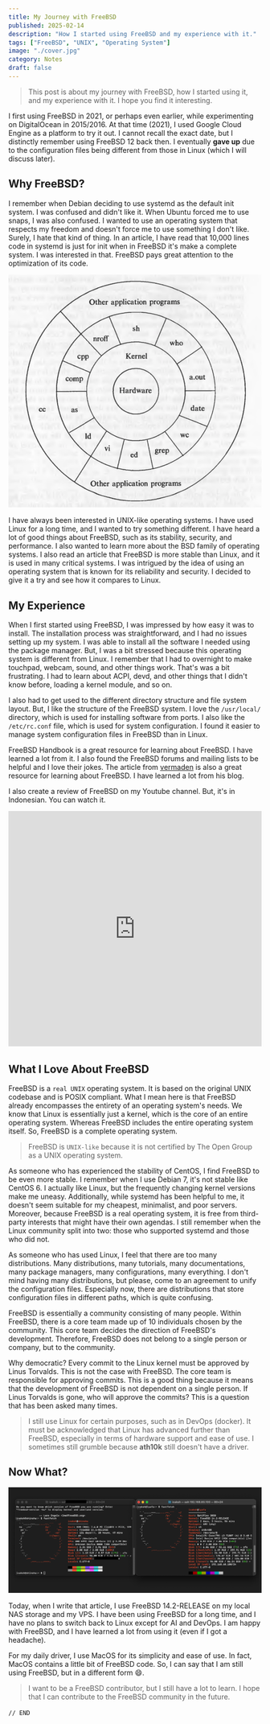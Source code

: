 ```yaml
---
title: My Journey with FreeBSD
published: 2025-02-14
description: "How I started using FreeBSD and my experience with it."
tags: ["FreeBSD", "UNIX", "Operating System"]
image: "./cover.jpg"
category: Notes
draft: false
---
```


> This post is about my journey with FreeBSD, how I started using it, and my experience with it. I hope you find it interesting.

I first using FreeBSD in 2021, or perhaps even earlier, while experimenting on DigitalOcean in 2015/2016. At that time (2021), I used Google Cloud Engine as a platform to try it out. I cannot recall the exact date, but I distinctly remember using FreeBSD 12 back then. I eventually **gave up** due to the configuration files being different from those in Linux (which I will discuss later).

## Why FreeBSD?

I remember when Debian deciding to use systemd as the default init system. I was confused and didn't like it. When Ubuntu forced me to use snaps, I was also confused. I wanted to use an operating system that respects my freedom and doesn't force me to use something I don't like. Surely, I hate that kind of thing. In an article, I have read that 10,000 lines code in systemd is just for init when in FreeBSD it's make a complete system. I was interested in that. FreeBSD pays great attention to the optimization of its code. 

![UNIX Architecture](unix-architecture.png)

I have always been interested in UNIX-like operating systems. I have used Linux for a long time, and I wanted to try something different. I have heard a lot of good things about FreeBSD, such as its stability, security, and performance. I also wanted to learn more about the BSD family of operating systems. I also read an article that FreeBSD is more stable than Linux, and it is used in many critical systems. I was intrigued by the idea of using an operating system that is known for its reliability and security. I decided to give it a try and see how it compares to Linux.

## My Experience

When I first started using FreeBSD, I was impressed by how easy it was to install. The installation process was straightforward, and I had no issues setting up my system. I was able to install all the software I needed using the package manager. But, I was a bit stressed because this operating system is different from Linux. I remember that I had to overnight to make touchpad, webcam, sound, and other things work. That's was a bit frustrating. I had to learn about ACPI, devd, and other things that I didn't know before, loading a kernel module, and so on.

I also had to get used to the different directory structure and file system layout. But, I like the structure of the FreeBSD system. I love the `/usr/local/` directory, which is used for installing software from ports. I also like the `/etc/rc.conf` file, which is used for system configuration. I found it easier to manage system configuration files in FreeBSD than in Linux.

FreeBSD Handbook is a great resource for learning about FreeBSD. I have learned a lot from it. I also found the FreeBSD forums and mailing lists to be helpful and I love their jokes. The article from [vermaden](https://vermaden.wordpress.com/) is also a great resource for learning about FreeBSD. I have learned a lot from his blog.

I also create a review of FreeBSD on my Youtube channel. But, it's in Indonesian. You can watch it. 

<iframe width="100%" height="468" src="https://www.youtube.com/embed/Zwr-1OoGzGM" title="YouTube video player" frameborder="0" allowfullscreen></iframe>

## What I Love About FreeBSD

FreeBSD is a `real UNIX` operating system. It is based on the original UNIX codebase and is POSIX compliant. What I mean here is that FreeBSD already encompasses the entirety of an operating system's needs. We know that Linux is essentially just a kernel, which is the core of an entire operating system. Whereas FreeBSD includes the entire operating system itself. So, FreeBSD is a complete operating system.

> FreeBSD is `UNIX-like` because it is not certified by The Open Group as a UNIX operating system.

As someone who has experienced the stability of CentOS, I find FreeBSD to be even more stable. I remember when I use Debian 7, it's not stable like CentOS 6. I actually like Linux, but the frequently changing kernel versions make me uneasy. Additionally, while systemd has been helpful to me, it doesn't seem suitable for my cheapest, minimalist, and poor servers. Moreover, because FreeBSD is a real operating system, it is free from third-party interests that might have their own agendas. I still remember when the Linux community split into two: those who supported systemd and those who did not.

As someone who has used Linux, I feel that there are too many distributions. Many distributions, many tutorials, many documentations, many package managers, many configurations, many everything. I don't mind having many distributions, but please, come to an agreement to unify the configuration files. Especially now, there are distributions that store configuration files in different paths, which is quite confusing.

FreeBSD is essentially a community consisting of many people. Within FreeBSD, there is a core team made up of 10 individuals chosen by the community. This core team decides the direction of FreeBSD's development. Therefore, FreeBSD does not belong to a single person or company, but to the community.

Why democratic? Every commit to the Linux kernel must be approved by Linus Torvalds. This is not the case with FreeBSD. The core team is responsible for approving commits. This is a good thing because it means that the development of FreeBSD is not dependent on a single person. If Linus Torvalds is gone, who will approve the commits? This is a question that has been asked many times.

> I still use Linux for certain purposes, such as in DevOps (docker). It must be acknowledged that Linux has advanced further than FreeBSD, especially in terms of hardware support and ease of use. I sometimes still grumble because **ath10k** still doesn't have a driver.

## Now What?

![My FreeBSD Server](my-freebsd-server.png)

Today, when I write that article, I use FreeBSD 14.2-RELEASE on my local NAS storage and my VPS. I have been using FreeBSD for a long time, and I have no plans to switch back to Linux except for AI and DevOps. I am happy with FreeBSD, and I have learned a lot from using it (even if I got a headache).

For my daily driver, I use MacOS for its simplicity and ease of use. In fact, MacOS contains a little bit of FreeBSD code. So, I can say that I am still using FreeBSD, but in a different form 😄.

>  I want to be a FreeBSD contributor, but I still have a lot to learn. I hope that I can contribute to the FreeBSD community in the future.

`// END`